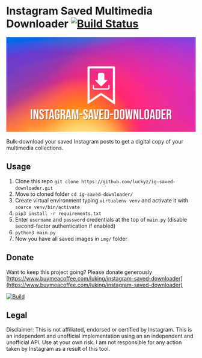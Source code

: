 # Instagram Saved Multimedia Downloader [![Build Status](https://travis-ci.com/luckyz/ig-saved-downloader.svg?branch=master)](https://travis-ci.com/luckyz/ig-saved-downloader)

<p align="center">
    <img src="https://raw.githubusercontent.com/luckyz/ig-saved-downloader/master/.github/ig-saved-downloader_logo.png">
</p>

Bulk-download your saved Instagram posts to get a digital copy of your multimedia collections.

## Usage

1. Clone this repo ```git clone https://github.com/luckyz/ig-saved-downloader.git```
2. Move to cloned folder ```cd ig-saved-downloader/```
3. Create virtual environment typing ```virtualenv venv``` and activate it with ```source venv/bin/activate```
4. `pip3 install -r requirements.txt`
5. Enter `username` and `password` credentials at the top of `main.py` (disable second-factor authentication if enabled)
6. `python3 main.py`
7. Now you have all saved images in `img/` folder

## Donate

Want to keep this project going? Please donate generously [https://www.buymeacoffee.com/luking/instagram-saved-downloader](https://www.buymeacoffee.com/luking/instagram-saved-downloader)

[![Build](https://www.buymeacoffee.com/assets/img/custom_images/yellow_img.png)](https://www.buymeacoffee.com/luking/instagram-saved-downloader)

## Legal

Disclaimer: This is not affiliated, endorsed or certified by Instagram. This is an independent and unofficial implementation using an an independent and unofficial API. Use at your own risk. I am not responsible for any action taken by Instagram as a result of this tool.
